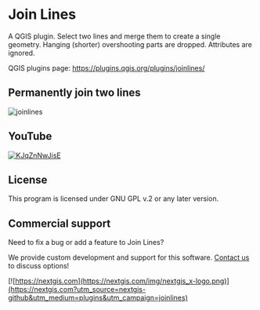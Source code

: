 # Join Lines

A QGIS plugin. Select two lines and merge them to create a single geometry. Hanging (shorter) overshooting parts are dropped. Attributes are ignored.

QGIS plugins page: https://plugins.qgis.org/plugins/joinlines/  

## Permanently join two lines

![joinlines](https://github.com/nextgis/qgis_joinlines/assets/101568545/e84e396d-4db3-4957-9ff1-bd4729dfe8d5)

## YouTube

[![KJqZnNwJisE](https://github.com/nextgis/qgis_joinlines/assets/101568545/c112b216-a382-418d-aa43-41124872f8dd)](https://youtu.be/KJqZnNwJisE)

## License

This program is licensed under GNU GPL v.2 or any later version.

## Commercial support

Need to fix a bug or add a feature to Join Lines? 

We provide custom development and support for this software. [Contact us](https://nextgis.com/contact/?utm_source=nextgis-github&utm_medium=plugins&utm_campaign=joinlines) to discuss options!

[![https://nextgis.com](https://nextgis.com/img/nextgis_x-logo.png)](https://nextgis.com?utm_source=nextgis-github&utm_medium=plugins&utm_campaign=joinlines)
